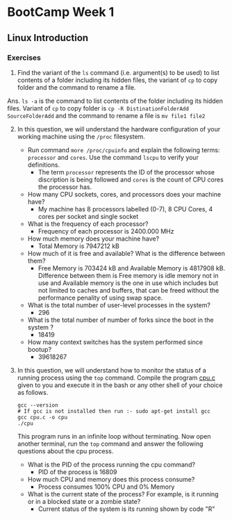 # BootCamp Week 1

## Linux Introduction

### Exercises

1. Find the variant of the <code>ls</code> command (i.e. argument(s) to be used) to list contents of a folder including its hidden files, the variant of <code>cp</code> to copy folder and the command to rename a file.

Ans. <code>ls -a</code> is the command to list contents of the folder including its hidden files. Variant of <code>cp</code> to copy folder is <code>cp -R DistinationFolderAdd SourceFolderAdd</code> and the command to rename a file is <code>mv file1 file2</code>

2. In this question, we will understand the hardware configuration of your working machine using the <code>/proc</code> filesystem.

    - Run command <code>more /proc/cpuinfo</code> and explain the following terms: <code>processor</code> and <code>cores</code>. Use the command <code>lscpu</code> to verify your definitions.
        - The term <code>processor</code> represents the ID of the processor whose discription is being followed and <code>cores</code> is the count of CPU cores the processor has.
    - How many CPU sockets, cores, and processors does your machine have?
        - My machine has 8 processors labelled (0-7), 8 CPU Cores, 4 cores per socket and single socket
    - What is the frequency of each processor?
        - Frequency of each processor is 2400.000 MHz
    - How much memory does your machine have?
        - Total Memory is 7947212 kB
    - How much of it is free and available? What is the difference between them?
        - Free Memory is 703424 kB and Available Memory is 4817908 kB. Difference between them is Free memory is idle memory not in use and Available memory is the one in use which includes but not limited to caches and buffers, that can be freed without the performance penality of using swap space.
    - What is the total number of user-level processes in the system?
        - 296
    - What is the total number of number of forks since the boot in the system ?
        - 18419
    - How many context switches has the system performed since bootup?
        - 39618267


3. In this question, we will understand how to monitor the status of a running process using the <code>top</code> command. Compile the program [cpu.c](cpu.c) given to you and execute it in the bash or any other shell of your choice as follows.
    ```console
    gcc --version
    # If gcc is not installed then run :- sudo apt-get install gcc
    gcc cpu.c -o cpu
    ./cpu
    ```
    This program runs in an infinite loop without terminating. Now open another terminal, run the <code>top</code> command and answer the following questions about the cpu process.

    - What is the PID of the process running the cpu command?
        - PID of the process is 16809 
    - How much CPU and memory does this process consume?
        - Process consumes 100% CPU and 0% Memory
    - What is the current state of the process? For example, is it running or in a blocked state or a zombie state?
        - Current status of the system is its running shown by code "R"

